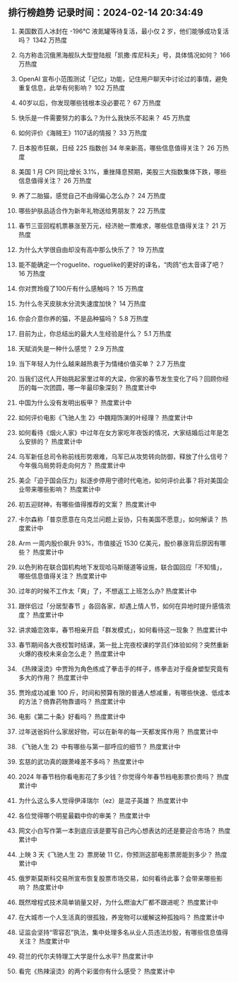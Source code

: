 
## 排行榜趋势 记录时间：2024-02-14 20:34:49
  
  1. 美国数百人冰封在 -196℃ 液氮罐等待复活，最小仅 2 岁，他们能够成功复活吗？ 1342 万热度
    
  2. 乌方称击沉俄黑海舰队大型登陆舰「凯撒·库尼科夫」号，具体情况如何？ 166 万热度
    
  3. OpenAI 宣布小范围测试「记忆」功能，记住用户聊天中讨论过的事情，避免重复信息，此举有何影响？ 102 万热度
    
  4. 40岁以后，你发现哪些钱根本没必要花？ 67 万热度
    
  5. 快乐是一件需要努力的事么？为什么我快乐不起来？ 45 万热度
    
  6. 如何评价《海贼王》1107话的情报？ 33 万热度
    
  7. 日本股市狂飙，日经 225 指数创 34 年来新高，哪些信息值得关注？ 26 万热度
    
  8. 美国 1 月 CPI 同比增长 3.1%，重挫降息预期，美股三大指数集体下跌，哪些信息值得关注？ 26 万热度
    
  9. 养了二胎猫，感觉自己不由得偏心怎么办？ 24 万热度
    
  10. 哪些护肤品适合作为新年礼物送给男朋友？ 22 万热度
    
  11. 春节三亚回程机票暴涨至万元，经济舱一票难求，哪些信息值得关注？ 21 万热度
    
  12. 为什么大学很自由却没有高中那么快乐了？ 19 万热度
    
  13. 能不能确定一个roguelite、roguelike的更好的译名，“肉鸽”也太音译了吧？ 16 万热度
    
  14. 你对贾玲瘦了100斤有什么感触吗？ 15 万热度
    
  15. 为什么冬天皮肤水分流失速度加快？ 14 万热度
    
  16. 你会介意你养的猫，不是品种猫吗？ 5.8 万热度
    
  17. 目前为止，你总结出的最大人生经验是什么？ 5.1 万热度
    
  18. 天赋消失是一种什么感觉？ 2.9 万热度
    
  19. 当下年轻人为什么越来越热衷于为情绪价值买单？ 2.7 万热度
    
  20. 当我们这代人开始挑起家里过年的大梁，你家的春节发生变化了吗？回顾你经历的每一次团圆，哪一年最印象深刻？ 热度累计中
    
  21. 中国为什么没有发明出板甲？ 热度累计中
    
  22. 如何评价电影《飞驰人生 2》中魏翔饰演的叶经理？ 热度累计中
    
  23. 如何看待《烟火人家》中过年在女方家吃年夜饭的情况，大家结婚后过年是怎么安排的？ 热度累计中
    
  24. 乌军新任总司令称前线形势艰难，乌军已从攻势转向防御，释放了什么信号？今年俄乌局势将走向何方？ 热度累计中
    
  25. 美企「迫于国会压力」拟逐步停用宁德时代电池，如何评价此事？将对美国企业带来哪些影响？ 热度累计中
    
  26. 初五迎财神，有哪些值得推荐的文案？ 热度累计中
    
  27. 卡尔森称「普京愿意在乌克兰问题上妥协，只有美国不愿意」，如何解读？ 热度累计中
    
  28. Arm 一周内股价飙升 93%，市值接近 1530 亿美元，股价暴涨背后原因有哪些？ 热度累计中
    
  29. 以色列称在联合国机构地下发现哈马斯隧道等设施，联合国回应「不知情」，哪些信息值得关注？ 热度累计中
    
  30. 过年的时候不工作太「爽」了，不想返工上班怎么办? 热度累计中
    
  31. 跟伴侣过「分居型春节 」各回各家，却遇上情人节，如何在异地时提升感情浓度？ 热度累计中
    
  32. 讲求婚恋效率，春节相亲开启「群发模式」，如何看待这一现象？ 热度累计中
    
  33. 春节期间各大夜校暂时结课，第一批上完夜校课的学员们体验如何？突然重新火爆的夜校未来会怎么走？ 热度累计中
    
  34. 《热辣滚烫》中贾玲为角色练成了拳击手的样子，练拳击对于瘦身塑型究竟有多大的作用？ 热度累计中
    
  35. 贾玲成功减重 100 斤，时间和预算有限的普通人想减重，有哪些快速、低成本的方法？倚靠药物靠谱吗？ 热度累计中
    
  36. 电影《第二十条》好看吗？ 热度累计中
    
  37. 过年送爸妈什么家居好物，可以在新年的每一天都发挥作用？ 热度累计中
    
  38. 《飞驰人生 2》中有哪些与第一部呼应的细节？ 热度累计中
    
  39. 玄慈的武功真的跟萧峰差不多吗？ 热度累计中
    
  40. 2024 年春节档你看电影花了多少钱？你觉得今年春节档电影票价贵吗？ 热度累计中
    
  41. 为什么这么多人觉得伊泽瑞尔（ez）是混子英雄？ 热度累计中
    
  42. 各位觉得哪个明星最戳中你的审美？ 热度累计中
    
  43. 网文小白写作第一本到底应该是要写自己内心想表达的还是要迎合市场？ 热度累计中
    
  44. 上映 3 天《飞驰人生 2》票房破 11 亿，你预测这部电影票房能到多少？ 热度累计中
    
  45. 俄罗斯莫斯科交易所宣布恢复股票市场交易，如何看待此事？会带来哪些影响？ 热度累计中
    
  46. 既然增程式技术简单销量又好，为什么燃油大厂都不跟进呢？ 热度累计中
    
  47. 在大城市一个人生活真的很孤独，养宠物可以缓解这种孤独吗？ 热度累计中
    
  48. 证监会坚持“零容忍”执法，集中处理多名从业人员违法炒股，有哪些信息值得关注？ 热度累计中
    
  49. 荷兰的代尔夫特理工大学是什么水平? 热度累计中
    
  50. 看完《热辣滚烫》的两个彩蛋你有什么感受？ 热度累计中
    